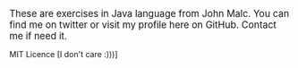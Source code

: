 <big>These are exercises in Java language from John Malc. You can find me on twitter or visit my profile here on GitHub. Contact me if need it.
</big>

MIT Licence [I don't care :)))]




